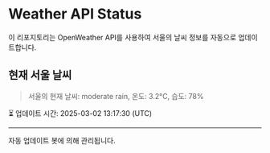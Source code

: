 
# Weather API Status

이 리포지토리는 OpenWeather API를 사용하여 서울의 날씨 정보를 자동으로 업데이트합니다.

## 현재 서울 날씨
> 서울의 현재 날씨: moderate rain, 온도: 3.2°C, 습도: 78%

⏳ 업데이트 시간: 2025-03-02 13:17:30 (UTC)

---
자동 업데이트 봇에 의해 관리됩니다.
